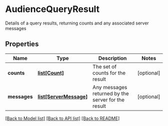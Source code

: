 # AudienceQueryResult

Details of a query results, returning counts and any associated server messages

## Properties
Name | Type | Description | Notes
------------ | ------------- | ------------- | -------------
**counts** | [**list[Count]**](Count.md) | The set of counts for the result | [optional] 
**messages** | [**list[ServerMessage]**](ServerMessage.md) | Any messages returned by the server for the result | [optional] 

[[Back to Model list]](../README.md#documentation-for-models) [[Back to API list]](../README.md#documentation-for-api-endpoints) [[Back to README]](../README.md)


